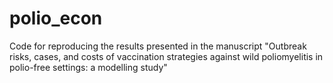 # polio_econ
Code for reproducing the results presented in the manuscript "Outbreak risks, cases, and costs of vaccination strategies against wild poliomyelitis in polio-free settings: a modelling study"
